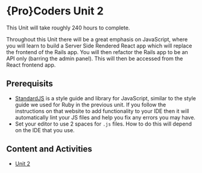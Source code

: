 # {Pro}Coders Unit 2

This Unit will take roughly 240 hours to complete.

Throughout this Unit there will be a great emphasis on JavaScript, where you will learn to build a Server Side Rendered React app which will replace the frontend of the Rails app.  You will then refactor the Rails app to be an API only (barring the admin panel).   This will then be accessed from the React frontend app.  

## Prerequisits
- [StandardJS](https://standardjs.com/) is a style guide and library for JavaScript, similar to the style guide we used for Ruby in the previous unit.  If you follow the instructions on that website to add functionality to your IDE then it will automatically lint your JS files and help you fix any errors you may have.
- Set your editor to use 2 spaces for `.js` files.  How to do this will depend on the IDE that you use.

## Content and Activities
- [Unit 2](https://github.com/affinity-digital-ltd/unit2/wiki)

